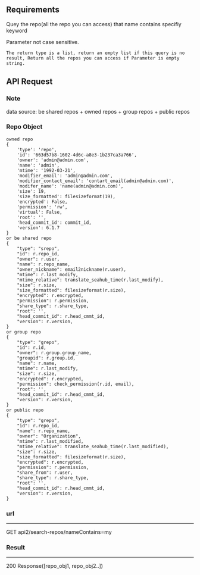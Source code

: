 ## Requirements

Quey the repo(all the repo you can access) that name contains specifiy keyword

Parameter not case sensitive.

	The return type is a list, return an empty list if this query is no result, Return all the repos you can access if Parameter is empty string.


##  API Request

### Note

data source: be shared repos + owned repos + group repos + public repos
 
### Repo Object

```
owned repo
{
	'type': 'repo',
	'id': '663d57b8-1602-4d6c-a8e3-1b237ca3a766',
	'owner': 'admin@admin.com',
	'name': 'admin',
	'mtime': '1992-03-21',
	'modifier_email': 'admin@admin.com',
	'modifier_contact_email': 'contart_email(admin@admin.com)',
	'modifer_name': 'name(admin@admin.com)',
	'size': 19,
	'size_formatted': filesizeformat(19),
	'encrypted': False,
	'permission': 'rw',
	'virtual': False,
	'root': '',
	'head_commit_id': commit_id,
	'version': 6.1.7
}
or be shared repo
{
	"type": "srepo",
	"id": r.repo_id,
	"owner": r.user,
	"name": r.repo_name,
	"owner_nickname": email2nickname(r.user),
	"mtime": r.last_modify,
	"mtime_relative": translate_seahub_time(r.last_modify),
	"size": r.size,
	"size_formatted": filesizeformat(r.size),
	"encrypted": r.encrypted,
	"permission": r.permission,
	"share_type": r.share_type,
	"root": '',
	"head_commit_id": r.head_cmmt_id,
	"version": r.version,
}
or group repo
{
	"type": "grepo",
	"id": r.id,
	"owner": r.group.group_name,
	"groupid": r.group.id,
	"name": r.name,
	"mtime": r.last_modify,
	"size": r.size,
	"encrypted": r.encrypted,
	"permission": check_permission(r.id, email),
	"root": '',
	"head_commit_id": r.head_cmmt_id,
	"version": r.version,
}
or public repo
{
	"type": "grepo",
	"id": r.repo_id,
	"name": r.repo_name,
	"owner": "Organization",
	"mtime": r.last_modified,
	"mtime_relative": translate_seahub_time(r.last_modified),
	"size": r.size,
	"size_formatted": filesizeformat(r.size),
	"encrypted": r.encrypted,
	"permission": r.permission,
	"share_from": r.user,
	"share_type": r.share_type,
	"root": '',
	"head_commit_id": r.head_cmmt_id,
	"version": r.version,
}
```

### url

----
GET api2/search-repos/nameContains=my

### Result

----
200 Response([repo_obj1, repo_obj2..])